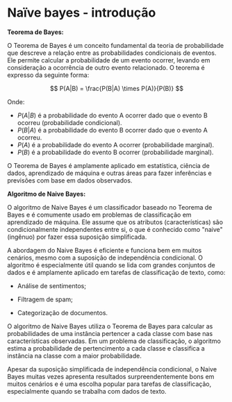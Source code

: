 # Naïve bayes - introdução

**Teorema de Bayes:**

O Teorema de Bayes é um conceito fundamental da teoria de probabilidade que descreve a relação entre as probabilidades condicionais de eventos. Ele permite calcular a probabilidade de um evento ocorrer, levando em consideração a ocorrência de outro evento relacionado. O teorema é expresso da seguinte forma:

$$
P(A|B) = \frac{P(B|A) \times P(A)}{P(B)}
$$

Onde:

- $P(A|B)$ é a probabilidade do evento A ocorrer dado que o evento B ocorreu (probabilidade condicional).
- $P(B|A)$ é a probabilidade do evento B ocorrer dado que o evento A ocorreu.
- $P(A)$ é a probabilidade do evento A ocorrer (probabilidade marginal).
- $P(B)$ é a probabilidade do evento B ocorrer (probabilidade marginal).

O Teorema de Bayes é amplamente aplicado em estatística, ciência de dados, aprendizado de máquina e outras áreas para fazer inferências e previsões com base em dados observados.

**Algoritmo de Naive Bayes:**

O algoritmo de Naive Bayes é um classificador baseado no Teorema de Bayes e é comumente usado em problemas de classificação em aprendizado de máquina. Ele assume que os atributos (características) são condicionalmente independentes entre si, o que é conhecido como "naive" (ingênuo) por fazer essa suposição simplificada.

A abordagem do Naive Bayes é eficiente e funciona bem em muitos cenários, mesmo com a suposição de independência condicional. O algoritmo é especialmente útil quando se lida com grandes conjuntos de dados e é amplamente aplicado em tarefas de classificação de texto, como:

- Análise de sentimentos;

- Filtragem de spam;

- Categorização de documentos.

O algoritmo de Naive Bayes utiliza o Teorema de Bayes para calcular as probabilidades de uma instância pertencer a cada classe com base nas características observadas. Em um problema de classificação, o algoritmo estima a probabilidade de pertencimento a cada classe e classifica a instância na classe com a maior probabilidade.

Apesar da suposição simplificada de independência condicional, o Naive Bayes muitas vezes apresenta resultados surpreendentemente bons em muitos cenários e é uma escolha popular para tarefas de classificação, especialmente quando se trabalha com dados de texto.
